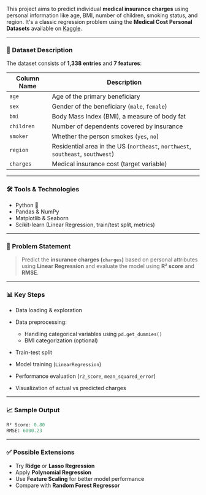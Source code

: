 This project aims to predict individual **medical insurance charges** using personal information like age, BMI, number of children, smoking status, and region. It's a classic regression problem using the **Medical Cost Personal Datasets** available on [Kaggle](https://www.kaggle.com/datasets/mirichoi0218/insurance).

---

### 🔢 Dataset Description

The dataset consists of **1,338 entries** and **7 features**:

| Column Name | Description                                                                     |
| ----------- | ------------------------------------------------------------------------------- |
| `age`       | Age of the primary beneficiary                                                  |
| `sex`       | Gender of the beneficiary (`male`, `female`)                                    |
| `bmi`       | Body Mass Index (BMI), a measure of body fat                                    |
| `children`  | Number of dependents covered by insurance                                       |
| `smoker`    | Whether the person smokes (`yes`, `no`)                                         |
| `region`    | Residential area in the US (`northeast`, `northwest`, `southeast`, `southwest`) |
| `charges`   | Medical insurance cost (target variable)                                        |

---

### 🛠️ Tools & Technologies

* Python 🐍
* Pandas & NumPy
* Matplotlib & Seaborn
* Scikit-learn (Linear Regression, train/test split, metrics)

---

### 🧠 Problem Statement

> Predict the **insurance charges (`charges`)** based on personal attributes using **Linear Regression** and evaluate the model using **R² score** and **RMSE**.

---

### 📊 Key Steps

* Data loading & exploration
* Data preprocessing:

  * Handling categorical variables using `pd.get_dummies()`
  * BMI categorization (optional)
* Train-test split
* Model training (`LinearRegression`)
* Performance evaluation (`r2_score`, `mean_squared_error`)
* Visualization of actual vs predicted charges

---

### 📈 Sample Output

```python
R² Score: 0.80
RMSE: 6000.23
```

---

### ✅ Possible Extensions

* Try **Ridge** or **Lasso Regression**
* Apply **Polynomial Regression**
* Use **Feature Scaling** for better model performance
* Compare with **Random Forest Regressor**
